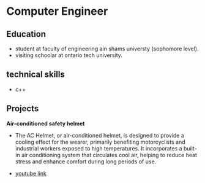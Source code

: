 # Computer Engineer



## Education

- student at faculty of engineering ain shams universty (sophomore level).
- visiting schoolar at ontario tech university.

## technical skills

- c++ 

## Projects
**Air-conditioned safety helmet**
- The AC Helmet, or air-conditioned helmet, is designed to provide a cooling effect for the wearer, primarily benefiting motorcyclists and industrial workers exposed to high temperatures. It incorporates a built-in air conditioning system that circulates cool air, helping to reduce heat stress and enhance comfort during long periods of use.

  
- [youtube link](https://youtu.be/OSGUbn5lDpQ)

